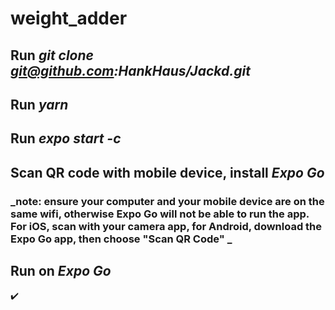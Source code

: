 # weight_adder

## Run _git clone git@github.com:HankHaus/Jackd.git_

## Run _yarn_

## Run _expo start -c_

## Scan QR code with mobile device, install _Expo Go_

### _note: ensure your computer and your mobile device are on the same wifi, otherwise Expo Go will not be able to run the app. For iOS, scan with your camera app, for Android, download the Expo Go app, then choose "Scan QR Code" _

## Run on _Expo Go_

:heavy_check_mark:
